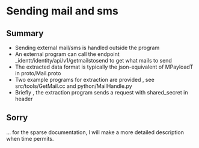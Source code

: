 # Sending mail and sms

## Summary

- Sending external mail/sms is handled outside the program
- An external program can call the endpoint _identt/identity/api/v1/getmailstosend to get what mails to send
- The extracted data format is typically the json-equivalent of MPayloadT in proto/Mail.proto
- Two example programs for extraction are provided , see src/tools/GetMail.cc and python/MailHandle.py
- Briefly , the extraction program sends a request with shared_secret in header

## Sorry

... for the sparse documentation, I will make a more detailed description when time permits.
